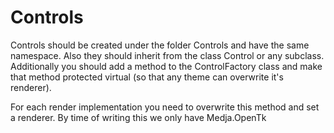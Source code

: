 ﻿# Controls

Controls should be created under the folder Controls and have the same namespace. Also they should inherit from the class Control or any subclass. Additionally you should add a method to the ControlFactory class and make that method protected virtual (so that any theme can overwrite it's renderer).

For each render implementation you need to overwrite this method and set a renderer. By time of writing this we only have Medja.OpenTk